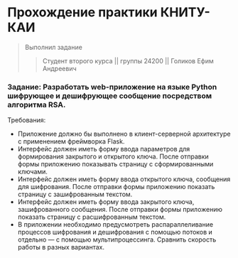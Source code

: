 # Прохождение практики КНИТУ-КАИ #
> Выполнил задание 
>> Студент второго курса || группы 24200 || Голиков Ефим Андреевич

### Задание: Разработать web-приложение на языке Python шифрующее и дешифрующее сообщение посредством алгоритма RSA. ###

Требования:
* Приложение должно бы выполнено в клиент-серверной архитектуре с применением фреймворка Flask.
* Интерфейс должен иметь форму ввода параметров для формирования закрытого и открытого ключа. После отправки формы приложению показывать страницу с сформированными ключами.
* Интерфейс должен иметь форму ввода открытого ключа, сообщения для шифрования. После отправки формы приложению показать страницу с зашифрованным текстом.
* Интерфейс должен иметь форму ввода закрытого ключа, зашифрованного сообщения. После отправки формы приложению показать страницу с расшифрованным текстом.
* В приложении необходимо предусмотреть распараллеливание процессов шифрования и дешифрования с помощью потоков и отдельно — с помощью мультипроцессинга. Сравнить скорость работы в разных вариантах. 
